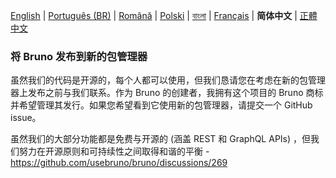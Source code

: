 [English](/publishing.md) | [Português (BR)](docs/publishing/publishing_pt_br.md) | [Română](docs/publishing/publishing_ro.md) | [Polski](docs/publishing/publishing_pl.md) | [বাংলা](docs/publishing/publishing_bn.md) | [Français](docs/publishing/publishing_fr.md) | **简体中文** | [正體中文](docs/publishing/publishing_zhtw.md)

### 将 Bruno 发布到新的包管理器

虽然我们的代码是开源的，每个人都可以使用，但我们恳请您在考虑在新的包管理器上发布之前与我们联系。作为 Bruno 的创建者，我拥有这个项目的 Bruno 商标并希望管理其发行。如果您希望看到它使用新的包管理器，请提交一个 GitHub issue。

虽然我们的大部分功能都是免费与开源的 (涵盖 REST 和 GraphQL APIs) ，但我们努力在开源原则和可持续性之间取得和谐的平衡 - https://github.com/usebruno/bruno/discussions/269
